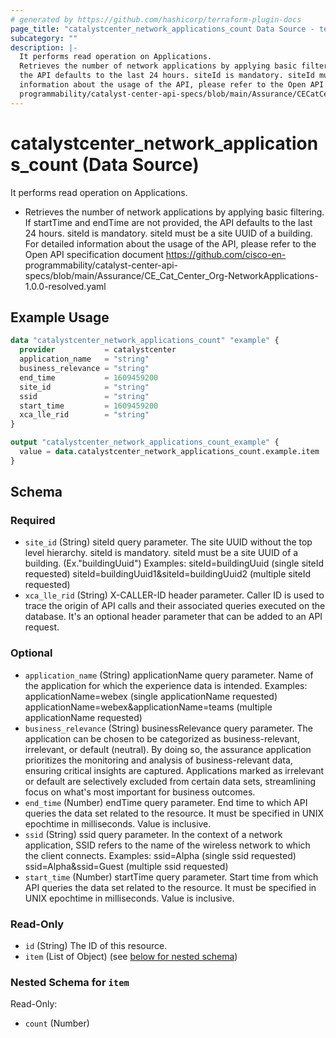 ```yaml
---
# generated by https://github.com/hashicorp/terraform-plugin-docs
page_title: "catalystcenter_network_applications_count Data Source - terraform-provider-catalystcenter"
subcategory: ""
description: |-
  It performs read operation on Applications.
  Retrieves the number of network applications by applying basic filtering. If startTime and endTime are not provided,
  the API defaults to the last 24 hours. siteId is mandatory. siteId must be a site UUID of a building. For detailed
  information about the usage of the API, please refer to the Open API specification document https://github.com/cisco-en-
  programmability/catalyst-center-api-specs/blob/main/Assurance/CECatCenter_Org-NetworkApplications-1.0.0-resolved.yaml
---
```


# catalystcenter_network_applications_count (Data Source)

It performs read operation on Applications.

- Retrieves the number of network applications by applying basic filtering. If startTime and endTime are not provided,
the API defaults to the last 24 hours. siteId is mandatory. siteId must be a site UUID of a building. For detailed
information about the usage of the API, please refer to the Open API specification document https://github.com/cisco-en-
programmability/catalyst-center-api-specs/blob/main/Assurance/CE_Cat_Center_Org-NetworkApplications-1.0.0-resolved.yaml

## Example Usage

```terraform
data "catalystcenter_network_applications_count" "example" {
  provider           = catalystcenter
  application_name   = "string"
  business_relevance = "string"
  end_time           = 1609459200
  site_id            = "string"
  ssid               = "string"
  start_time         = 1609459200
  xca_lle_rid        = "string"
}

output "catalystcenter_network_applications_count_example" {
  value = data.catalystcenter_network_applications_count.example.item
}
```

<!-- schema generated by tfplugindocs -->
## Schema

### Required

- `site_id` (String) siteId query parameter. The site UUID without the top level hierarchy. siteId is mandatory. siteId must be a site UUID of a building. (Ex."buildingUuid") Examples: siteId=buildingUuid (single siteId requested) siteId=buildingUuid1&siteId=buildingUuid2 (multiple siteId requested)
- `xca_lle_rid` (String) X-CALLER-ID header parameter. Caller ID is used to trace the origin of API calls and their associated queries executed on the database. It's an optional header parameter that can be added to an API request.

### Optional

- `application_name` (String) applicationName query parameter. Name of the application for which the experience data is intended.
Examples:
applicationName=webex (single applicationName requested)
applicationName=webex&applicationName=teams (multiple applicationName requested)
- `business_relevance` (String) businessRelevance query parameter. The application can be chosen to be categorized as business-relevant, irrelevant, or default (neutral). By doing so, the assurance application prioritizes the monitoring and analysis of business-relevant data, ensuring critical insights are captured. Applications marked as irrelevant or default are selectively excluded from certain data sets, streamlining focus on what's most important for business outcomes.
- `end_time` (Number) endTime query parameter. End time to which API queries the data set related to the resource. It must be specified in UNIX epochtime in milliseconds. Value is inclusive.
- `ssid` (String) ssid query parameter. In the context of a network application, SSID refers to the name of the wireless network to which the client connects.
Examples:
ssid=Alpha (single ssid requested)
ssid=Alpha&ssid=Guest (multiple ssid requested)
- `start_time` (Number) startTime query parameter. Start time from which API queries the data set related to the resource. It must be specified in UNIX epochtime in milliseconds. Value is inclusive.

### Read-Only

- `id` (String) The ID of this resource.
- `item` (List of Object) (see [below for nested schema](#nestedatt--item))

<a id="nestedatt--item"></a>
### Nested Schema for `item`

Read-Only:

- `count` (Number)
